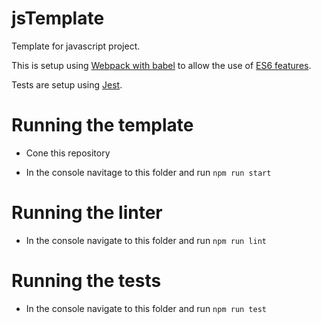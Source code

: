 # jsTemplate
Template for javascript project.

This is setup using [Webpack with babel](http://ccoenraets.github.io/es6-tutorial/setup-webpack/)
to allow the use of [ES6 features](https://www.fullstackreact.com/articles/what-are-babel-plugins-and-presets/).

Tests are setup using [Jest](https://jest-bot.github.io/jest/).

# Running the template
* Cone this repository

* In the console navitage to this folder and run `npm run start`

# Running the linter
* In the console navigate to this folder and run `npm run lint`

# Running the tests
* In the console navigate to this folder and run `npm run test`
